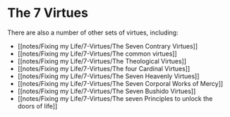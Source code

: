# The 7 Virtues

There are also a number of other sets of virtues, including:

-   [[notes/Fixing my Life/7-Virtues/The Seven Contrary Virtues]] 
- [[notes/Fixing my Life/7-Virtues/The common virtues]]
-   [[notes/Fixing my Life/7-Virtues/The Theological Virtues]]
-   [[notes/Fixing my Life/7-Virtues/The four Cardinal Virtues]]
-   [[notes/Fixing my Life/7-Virtues/The Seven Heavenly Virtues]]
-   [[notes/Fixing my Life/7-Virtues/The Seven Corporal Works of Mercy]]
-   [[notes/Fixing my Life/7-Virtues/The Seven Bushido Virtues]]
-   [[notes/Fixing my Life/7-Virtues/The seven Principles to unlock the doors of life]]